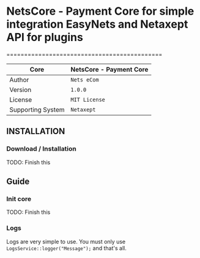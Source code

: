 # NetsCore - Payment Core for simple integration EasyNets and Netaxept API for plugins
============================================

| Core              | NetsCore - Payment Core |
|-------------------|-------------------------|
| Author            | `Nets eCom`             |
| Version           | `1.0.0`                 |
| License           | `MIT License`           |
| Supporting System | `Netaxept`              |

## INSTALLATION

### Download / Installation

 TODO: Finish this


## Guide

### Init core

TODO: Finish this

### Logs

Logs are very simple to use. You must only use ``LogsService::logger("Message");`` and that's all.
